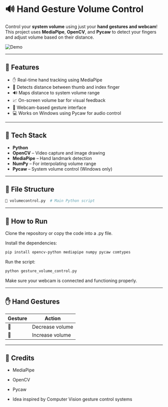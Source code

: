 # 🔊 Hand Gesture Volume Control

Control your **system volume** using just your **hand gestures and webcam**!  
This project uses **MediaPipe**, **OpenCV**, and **Pycaw** to detect your fingers and adjust volume based on their distance.

![Demo](volume-ezgif.com-optimize.gif)

---

## 🎯 Features

- ✋ Real-time hand tracking using MediaPipe
- 🤏 Detects distance between thumb and index finger
- 🔊 Maps distance to system volume range
- 📈 On-screen volume bar for visual feedback
- 🎥 Webcam-based gesture interface
- 💻 Works on Windows using Pycaw for audio control

---

## 🧰 Tech Stack

- **Python**
- **OpenCV** – Video capture and image drawing
- **MediaPipe** – Hand landmark detection
- **NumPy** – For interpolating volume range
- **Pycaw** – System volume control (Windows only)

---

## 📂 File Structure

```bash
📄 volumecontrol.py  # Main Python script
```
---

## 🚀 How to Run
Clone the repository or copy the code into a .py file.

Install the dependencies:

```bash
pip install opencv-python mediapipe numpy pycaw comtypes
```
Run the script:

```bash
python gesture_volume_control.py
```
Make sure your webcam is connected and functioning properly.

---

## ✋ Hand Gestures

| Gesture | Action             |
|--------|--------------------|
| 🤏     | Decrease volume     |
| 👐     | Increase volume     |

---

## 🤝 Credits <br>
- MediaPipe

- OpenCV

- Pycaw

- Idea inspired by Computer Vision gesture control systems
